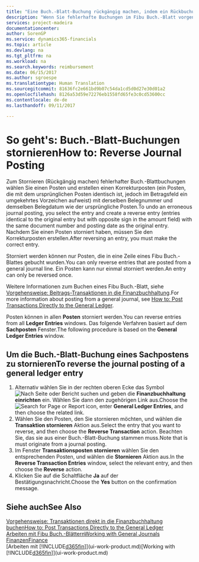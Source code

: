 ```yaml
---
title: "Eine Buch.-Blatt-Buchung rückgängig machen, indem ein Rückbuchung gemacht wird| Microsoft Docs"
description: "Wenn Sie fehlerhafte Buchungen im Fibu Buch.-Blatt vorgenommen haben, können Sie die Funktion verwenden, um die korrekte Buchung mit einem Protokoll zu stornieren."
services: project-madeira
documentationcenter: 
author: SorenGP
ms.service: dynamics365-financials
ms.topic: article
ms.devlang: na
ms.tgt_pltfrm: na
ms.workload: na
ms.search.keywords: reimbursement
ms.date: 06/15/2017
ms.author: sgroespe
ms.translationtype: Human Translation
ms.sourcegitcommit: 81636fc2e661bd9b07c54da1cd5d0d27e30d01a2
ms.openlocfilehash: 8126a53d59e72276eb1558fd65fe3c0cd53600cc
ms.contentlocale: de-de
ms.lasthandoff: 09/11/2017

---
```

# <a name="how-to-reverse-journal-posting"></a><span data-ttu-id="ecc6e-103">So geht's: Buch.-Blatt-Buchungen stornieren</span><span class="sxs-lookup"><span data-stu-id="ecc6e-103">How to: Reverse Journal Posting</span></span>
<span data-ttu-id="ecc6e-104">Zum Stornieren (Rückgängig machen) fehlerhafter Buch.-Blattbuchungen wählen Sie einen Posten und erstellen einen Korrekturposten (ein Posten, die mit dem ursprünglichen Posten identisch ist, jedoch im Betragsfeld ein umgekehrtes Vorzeichen aufweist) mit derselben Belegnummer und demselben Belegdatum wie der ursprüngliche Posten.</span><span class="sxs-lookup"><span data-stu-id="ecc6e-104">To undo an erroneous journal posting, you select the entry and create a reverse entry (entries identical to the original entry but with opposite sign in the amount field) with the same document number and posting date as the original entry.</span></span> <span data-ttu-id="ecc6e-105">Nachdem Sie einen Posten storniert haben, müssen Sie den Korrekturposten erstellen.</span><span class="sxs-lookup"><span data-stu-id="ecc6e-105">After reversing an entry, you must make the correct entry.</span></span>

<span data-ttu-id="ecc6e-106">Storniert werden können nur Posten, die in eine Zeile eines Fibu Buch.-Blattes gebucht wurden.</span><span class="sxs-lookup"><span data-stu-id="ecc6e-106">You can only reverse entries that are posted from a general journal line.</span></span> <span data-ttu-id="ecc6e-107">Ein Posten kann nur einmal storniert werden.</span><span class="sxs-lookup"><span data-stu-id="ecc6e-107">An entry can only be reversed once.</span></span>

<span data-ttu-id="ecc6e-108">Weitere Informationen zum Buchen eines Fibu Buch.-Blatt, siehe [Vorgehensweise: Beitrags-Transaktionen in die Finanzbuchhaltung](finance-how-post-transactions-directly.md).</span><span class="sxs-lookup"><span data-stu-id="ecc6e-108">For more information about posting from a general journal, see [How to: Post Transactions Directly to the General Ledger](finance-how-post-transactions-directly.md).</span></span>

<span data-ttu-id="ecc6e-109">Posten können in allen **Posten** storniert werden.</span><span class="sxs-lookup"><span data-stu-id="ecc6e-109">You can reverse entries from all **Ledger Entries** windows.</span></span> <span data-ttu-id="ecc6e-110">Das folgende Verfahren basiert auf dem **Sachposten** Fenster.</span><span class="sxs-lookup"><span data-stu-id="ecc6e-110">The following procedure is based on the **General Ledger Entries** window.</span></span>

## <a name="to-reverse-the-journal-posting-of-a-general-ledger-entry"></a><span data-ttu-id="ecc6e-111">Um die Buch.-Blatt-Buchung eines Sachpostens zu stornieren</span><span class="sxs-lookup"><span data-stu-id="ecc6e-111">To reverse the journal posting of a general ledger entry</span></span>
1. <span data-ttu-id="ecc6e-112">Alternativ wählen Sie in der rechten oberen Ecke das Symbol ![Nach Seite oder Bericht suchen](media/ui-search/search_small.png "Nach Seite oder Bericht suchen") und geben die **Finanzbuchhaltung einrichten** ein. Wählen Sie dann den zugehörigen Link aus.</span><span class="sxs-lookup"><span data-stu-id="ecc6e-112">Choose the ![Search for Page or Report](media/ui-search/search_small.png "Search for Page or Report icon") icon, enter **General Ledger Entries**, and then choose the related link.</span></span>
2. <span data-ttu-id="ecc6e-113">Wählen Sie den Posten, den Sie stornieren möchten, und wählen die **Transaktion stornieren** Aktion aus.</span><span class="sxs-lookup"><span data-stu-id="ecc6e-113">Select the entry that you want to reverse, and then choose the **Reverse Transaction** action.</span></span> <span data-ttu-id="ecc6e-114">Beachten Sie, das sie aus einer Buch.-Blatt-Buchung stammen muss.</span><span class="sxs-lookup"><span data-stu-id="ecc6e-114">Note that is must originate from a journal posting.</span></span>
3. <span data-ttu-id="ecc6e-115">Im Fenster **Transaktionsposten stornieren** wählen Sie den entsprechenden Posten, und wählen die **Stornieren** Aktion aus.</span><span class="sxs-lookup"><span data-stu-id="ecc6e-115">In the **Reverse Transaction Entries** window, select the relevant entry, and then choose the **Reverse** action.</span></span>
4. <span data-ttu-id="ecc6e-116">Klicken Sie auf die Schaltfläche **Ja** auf der Bestätigungsnachricht.</span><span class="sxs-lookup"><span data-stu-id="ecc6e-116">Choose the **Yes** button on the confirmation message.</span></span>

## <a name="see-also"></a><span data-ttu-id="ecc6e-117">Siehe auch</span><span class="sxs-lookup"><span data-stu-id="ecc6e-117">See Also</span></span>
[<span data-ttu-id="ecc6e-118">Vorgehensweise: Transaktionen direkt in die Finanzbuchhaltung buchen</span><span class="sxs-lookup"><span data-stu-id="ecc6e-118">How to: Post Transactions Directly to the General Ledger</span></span>](finance-how-post-transactions-directly.md)  
[<span data-ttu-id="ecc6e-119">Arbeiten mit Fibu Buch.-Blättern</span><span class="sxs-lookup"><span data-stu-id="ecc6e-119">Working with General Journals</span></span>](ui-work-general-journals.md)  
[<span data-ttu-id="ecc6e-120">Finanzen</span><span class="sxs-lookup"><span data-stu-id="ecc6e-120">Finance</span></span>](finance.md)  
<span data-ttu-id="ecc6e-121">[Arbeiten mit [!INCLUDE[d365fin](includes/d365fin_md.md)]](ui-work-product.md)</span><span class="sxs-lookup"><span data-stu-id="ecc6e-121">[Working with [!INCLUDE[d365fin](includes/d365fin_md.md)]](ui-work-product.md)</span></span>  

